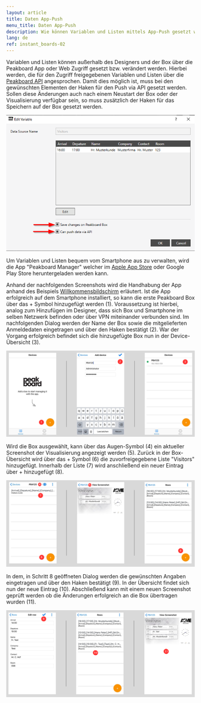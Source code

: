 ```yaml
---
layout: article
title: Daten App-Push
menu_title: Daten App-Push
description: Wie können Variablen und Listen mittels App-Push gesetzt werden.
lang: de
ref: instant_boards-02
---
```


Variablen und Listen können außerhalb des Designers und der Box über die Peakboard App oder Web Zugriff gesetzt bzw. verändert werden.
Hierbei werden, die für den Zugriff freigegebenen Variablen und Listen über die [Peakboard API](/misc/07-de-API.html) angesprochen.
Damit dies möglich ist, muss bei den gewünschten Elementen der Haken für den Push via API gesetzt werden.
Sollen diese Änderungen auch nach einem Neustart der Box oder der Visualisierung verfügbar sein, so muss zusätzlich der Haken für das Speichern auf der Box gesetzt werden.

![image1](\assets\images\instant_boards\web\img0.png)

Um Variablen und Listen bequem vom Smartphone aus zu verwalten, wird die App "Peakboard Manager" welcher im [Apple App Store](https://itunes.apple.com/de/app/peakboard-manager/id1148615440?mt=8) oder Google Play Store heruntergeladen werden kann.

Anhand der nachfolgenden Screenshots wird die Handhabung der App anhand des Beispiels [Willkommensbildschirm](/instant_boards/04-de-welcome.html) erläutert.
Ist die App erfolgreich auf dem Smartphone installiert, so kann die erste Peakboard Box über das + Symbol hinzugefügt werden (1). 
Voraussetzung ist hierbei, analog zum Hinzufügen im Designer, dass sich Box und Smartphone im selben Netzwerk befinden oder über VPN  miteinander verbunden sind.
Im nachfolgenden Dialog werden der Name der Box sowie die mitgelieferten Anmeldedaten eingetragen und über den Haken bestätigt (2).
War der Vorgang erfolgreich befindet sich die hinzugefügte Box nun in der Device-Übersicht (3).

![img0](\assets\images\instant_boards\app\img0.png)

Wird die Box ausgewählt, kann über das Augen-Symbol (4) ein aktueller Screenshot der Visualisierung angezeigt werden (5).
Zurück in der Box-Übersicht wird über das + Symbol (6) die zuvorfreigegebene Liste "Visitors" hinzugefügt.
Innerhalb der Liste (7) wird anschließend ein neuer Eintrag über + hinzugefügt (8).

![img1](\assets\images\instant_boards\app\img1.png)

In dem, in Schritt 8 geöffneten Dialog werden die gewünschten Angaben eingetragen und über den Haken bestätigt (9).
In der Übersicht findet sich nun der neue Eintrag (10).
Abschließend kann mit einem neuen Screenshot geprüft werden ob die Änderungen erfolgreich an die Box übertragen wurden (11).

![img2](\assets\images\instant_boards\app\img2.png)